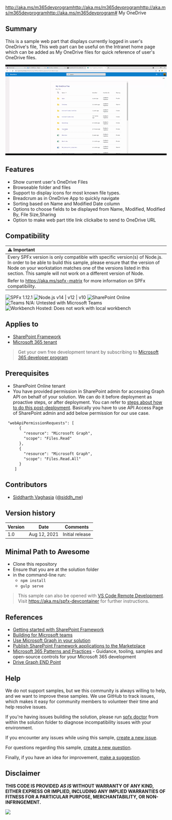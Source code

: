 http://aka.ms/m365devprogramhttp://aka.ms/m365devprogramhttp://aka.ms/m365devprogramhttp://aka.ms/m365devprogram# My OneDrive

## Summary

This is a sample web part that displays currently logged in user's OneDrive's file,
This web part can be useful on the Intranet home page which can be added as My OneDrive files for quick reference of user's OneDrive files.

![Web Part in Action](./assets/MyOneDriveInAction.gif)


## Features

* Show current user's OneDrive Files
* Browseable folder and files
* Support to display icons for most known file types.
* Breadcrum as in OneDrive App to quickly navigate
* Sorting based on Name and Modified Date column
* Options to choose fields to be displayed from Name, Modified, Modified By, File Size,Sharing
* Option to make web part title link clickalbe to send to OneDrive URL

## Compatibility

| :warning: Important          |
|:---------------------------|
| Every SPFx version is only compatible with specific version(s) of Node.js. In order to be able to build this sample, please ensure that the version of Node on your workstation matches one of the versions listed in this section. This sample will not work on a different version of Node.|
|Refer to <https://aka.ms/spfx-matrix> for more information on SPFx compatibility.   |


![SPFx 1.12.1](https://img.shields.io/badge/SPFx-1.12.1-green.svg)
![Node.js v14 | v12 | v10](https://img.shields.io/badge/Node.js-v14%20%7C%20v12%20%7C%20v10-green.svg) 
![SharePoint Online](https://img.shields.io/badge/SharePoint-Online-yellow.svg)
![Teams N/A: Untested with Microsoft Teams](https://img.shields.io/badge/Teams-N%2FA-lightgrey.svg "Untested with Microsoft Teams") 
![Workbench Hosted: Does not work with local workbench](https://img.shields.io/badge/Workbench-Hosted-yellow.svg "Does not work with local workbench")

## Applies to

- [SharePoint Framework](https://aka.ms/spfx)
- [Microsoft 365 tenant](https://learn.microsoft.com/sharepoint/dev/spfx/set-up-your-developer-tenant)

> Get your own free development tenant by subscribing to [Microsoft 365 developer program](http://aka.ms/m365devprogram)

## Prerequisites

* SharePoint Online tenant
* You have provided permission in SharePoint admin for accessing Graph API on behalf of your solution. We can do it before deployment as proactive steps, or after deployment. You can refer to [steps about how to do this post-deployment](https://learn.microsoft.com/sharepoint/dev/spfx/use-aad-tutorial#deploy-the-solution-and-grant-permissions). Basically you have to use API Access Page of SharePoint admin and add below permission for our use case. 

```
 "webApiPermissionRequests": [
      {
        "resource": "Microsoft Graph",
        "scope": "Files.Read"
      },
      {
        "resource": "Microsoft Graph",
        "scope": "Files.Read.All"
      }
    ]

```

## Contributors

* [Siddharth Vaghasia](https://github.com/siddharth-vaghasia) ([@siddh_me](https://twitter.com/siddh_me))

## Version history

Version|Date|Comments
-------|----|--------
1.0|Aug 12, 2021|Initial release



## Minimal Path to Awesome

- Clone this repository
- Ensure that you are at the solution folder
- in the command-line run:
  - `npm install`
  - `gulp serve`

>  This sample can also be opened with [VS Code Remote Development](https://code.visualstudio.com/docs/remote/remote-overview). Visit https://aka.ms/spfx-devcontainer for further instructions.


## References

- [Getting started with SharePoint Framework](https://learn.microsoft.com/sharepoint/dev/spfx/set-up-your-developer-tenant)
- [Building for Microsoft teams](https://learn.microsoft.com/sharepoint/dev/spfx/build-for-teams-overview)
- [Use Microsoft Graph in your solution](https://learn.microsoft.com/sharepoint/dev/spfx/web-parts/get-started/using-microsoft-graph-apis)
- [Publish SharePoint Framework applications to the Marketplace](https://learn.microsoft.com/sharepoint/dev/spfx/publish-to-marketplace-overview)
- [Microsoft 365 Patterns and Practices](https://aka.ms/m365pnp) - Guidance, tooling, samples and open-source controls for your Microsoft 365 development
- [Drive Graph END Point](https://learn.microsoft.com/graph/api/resources/driveitem?view=graph-rest-1.0)

## Help

We do not support samples, but we this community is always willing to help, and we want to improve these samples. We use GitHub to track issues, which makes it easy for  community members to volunteer their time and help resolve issues.

If you're having issues building the solution, please run [spfx doctor](https://pnp.github.io/cli-microsoft365/cmd/spfx/spfx-doctor/) from within the solution folder to diagnose incompatibility issues with your environment.

If you encounter any issues while using this sample, [create a new issue](https://github.com/pnp/sp-dev-fx-webparts/issues/new?assignees=&labels=Needs%3A+Triage+%3Amag%3A%2Ctype%3Abug-suspected%2Csample%3A%20react-myonedrive&template=bug-report.yml&sample=react-myonedrive&authors=@YOURGITHUBUSERNAME&title=react-myonedrive%20-%20).

For questions regarding this sample, [create a new question](https://github.com/pnp/sp-dev-fx-webparts/issues/new?assignees=&labels=Needs%3A+Triage+%3Amag%3A%2Ctype%3Aquestion%2Csample%3A%20react-myonedrive&template=question.yml&sample=react-myonedrive&authors=@YOURGITHUBUSERNAME&title=react-myonedrive%20-%20).

Finally, if you have an idea for improvement, [make a suggestion](https://github.com/pnp/sp-dev-fx-webparts/issues/new?assignees=&labels=Needs%3A+Triage+%3Amag%3A%2Ctype%3Aenhancement%2Csample%3A%20react-myonedrive&template=question.yml&sample=react-myonedrive&authors=@YOURGITHUBUSERNAME&title=react-myonedrive%20-%20).


## Disclaimer

**THIS CODE IS PROVIDED *AS IS* WITHOUT WARRANTY OF ANY KIND, EITHER EXPRESS OR IMPLIED, INCLUDING ANY IMPLIED WARRANTIES OF FITNESS FOR A PARTICULAR PURPOSE, MERCHANTABILITY, OR NON-INFRINGEMENT.**


<img src="https://pnptelemetry.azurewebsites.net/sp-dev-fx-webparts/samples/react-myonedrive" />
